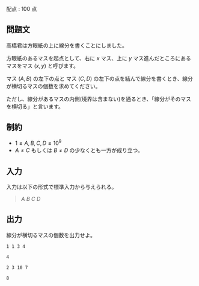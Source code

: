 配点 : $100$ 点

## 問題文

高橋君は方眼紙の上に線分を書くことにしました。

方眼紙のあるマスを起点として、右に $x$ マス、上に $y$ マス進んだところにあるマスをマス $(x, y)$ と呼びます。

マス $(A, B)$ の左下の点と マス $(C, D)$ の左下の点を結んで線分を書くとき、線分が横切るマスの個数を求めてください。

ただし、線分があるマスの内側(境界は含まない)を通るとき、「線分がそのマスを横切る」と言います。

## 制約

- $1 \leq A, B, C, D \leq 10^9$
- $A \neq C$ もしくは $B \neq D$ の少なくとも一方が成り立つ。

## 入力

入力は以下の形式で標準入力から与えられる。

> $A$ $B$ $C$ $D$

## 出力

線分が横切るマスの個数を出力せよ。

```input1
1 1 3 4
```

```output1
4
```

```input2
2 3 10 7
```

```output2
8
```